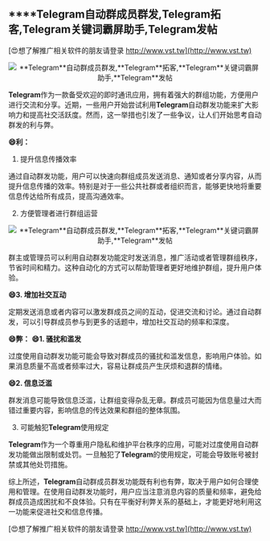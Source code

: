 ## ****Telegram**自动群成员群发,**Telegram**拓客,**Telegram**关键词霸屏助手,**Telegram**发帖**

[😍想了解推广相关软件的朋友请登录 http://www.vst.tw](http://www.vst.tw)

 <center><img src="https://vst.tw/MP4/tuiguang/png/6.png" alt="**Telegram**自动群成员群发,**Telegram**拓客,**Telegram**关键词霸屏助手,**Telegram**发帖"></center>

**Telegram**作为一款备受欢迎的即时通讯应用，拥有着强大的群组功能，方便用户进行交流和分享。近期，一些用户开始尝试利用**Telegram**自动群发功能来扩大影响力和提高社交活跃度。然而，这一举措也引发了一些争议，让人们开始思考自动群发的利与弊。

**😄利：**
1. 提升信息传播效率

通过自动群发功能，用户可以快速向群组成员发送消息、通知或者分享内容，从而提升信息传播的效率。特别是对于一些公共社群或者组织而言，能够更快地将重要信息传达给所有成员，提高沟通效率。

2. 方便管理者进行群组运营

 <center><img src="https://vst.tw/MP4/tuiguang/png/2.png" alt="**Telegram**自动群成员群发,**Telegram**拓客,**Telegram**关键词霸屏助手,**Telegram**发帖"></center>

群主或管理员可以利用自动群发功能定时发送消息，推广活动或者管理群组秩序，节省时间和精力。这种自动化的方式可以帮助管理者更好地维护群组，提升用户体验。

**😄3. 增加社交互动**

定期发送消息或者内容可以激发群成员之间的互动，促进交流和讨论。通过自动群发，可以引导群成员参与到更多的话题中，增加社交互动的频率和深度。

**😄弊：**
**😄1. 骚扰和滥发**

过度使用自动群发功能可能会导致对群成员的骚扰和滥发信息，影响用户体验。如果消息质量不高或者频率过大，容易让群成员产生厌烦和退群的情绪。

**😄2. 信息泛滥**

群发消息可能导致信息泛滥，让群组变得杂乱无章。群成员可能因为信息量过大而错过重要内容，影响信息的传达效果和群组的整体氛围。

3. 可能触犯**Telegram**使用规定

**Telegram**作为一个尊重用户隐私和维护平台秩序的应用，可能对过度使用自动群发功能做出限制或处罚。一旦触犯了**Telegram**的使用规定，可能会导致账号被封禁或其他处罚措施。

综上所述，**Telegram**自动群成员群发功能既有利也有弊，取决于用户如何合理使用和管理。在使用自动群发功能时，用户应当注意消息内容的质量和频率，避免给群成员造成困扰和不良体验。只有在平衡好利弊关系的基础上，才能更好地利用这一功能来促进社交和信息传播。

[😍想了解推广相关软件的朋友请登录 http://www.vst.tw](http://www.vst.tw)



